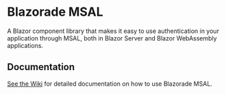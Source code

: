 # Blazorade MSAL

A Blazor component library that makes it easy to use authentication in your application through MSAL, both in Blazor Server and Blazor WebAssembly applications.

## Documentation

[See the Wiki](https://github.com/Blazorade/Blazorade-MSAL/wiki) for detailed documentation on how to use Blazorade MSAL.
